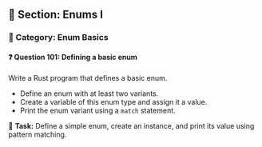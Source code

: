 ## 📘 Section: Enums I  
### 🔹 Category: Enum Basics  
#### ❓ Question 101: Defining a basic enum

Write a Rust program that defines a basic enum.

- Define an enum with at least two variants.
- Create a variable of this enum type and assign it a value.
- Print the enum variant using a `match` statement.

🔧 **Task:** Define a simple enum, create an instance, and print its value using pattern matching.
